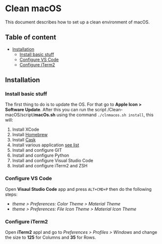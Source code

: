 # Clean macOS

This document describes how to set up a clean environment of macOS.

## Table of content

* [Installation](#installation)
  * [Install basic stuff](#install-basic-stuff)
  * [Configure VS Code](#configure-vs-code)
  * [Configure iTerm2](#configure-iterm2)

## Installation

### Install basic stuff

The first thing to do is to update the OS. For that go to __Apple Icon > Software Update__. 
After this you can run the script /Clean-macOS/script/__macOs.sh__ using the command `./clnmacos.sh install`, this will:
1. Install XCode
2. Install [Homebrew](https://brew.sh)
3. Install [Cask](http://caskroom.io)
4. Install various application [see list](https://github.com/MarioCatuogno/Clean-macOS/blob/release/doc/apps_list.md)
5. Install and configure GIT
6. Install and configure Python
7. Install and configure Visual Studio Code
8. Install and configure iTerm2 and ZSH

### Configure VS Code

Open __Visaul Studio Code__ app and press `ALT+CMD+P` then do the following steps:
* _theme > Preferences: Color Theme > Material Theme_
* _theme > Preferences: File Icon Theme > Material Icon Theme_

### Configure iTerm2

Open __iTerm2__ appl and go to _Preferences > Profiles > Windows_ and change the size to __125__ for Columns and __35__ for Rows.
